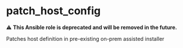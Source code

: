 # patch_host_config

⚠️ **This Ansible role is deprecated and will be removed in the future.**

Patches host definition in pre-existing on-prem assisted installer